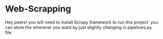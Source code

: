 # Web-Scrapping

Hey peers! you will need to install Scrapy framework to run this project. you can store the wherever you want by just slightly changing in pipelines.py file.
